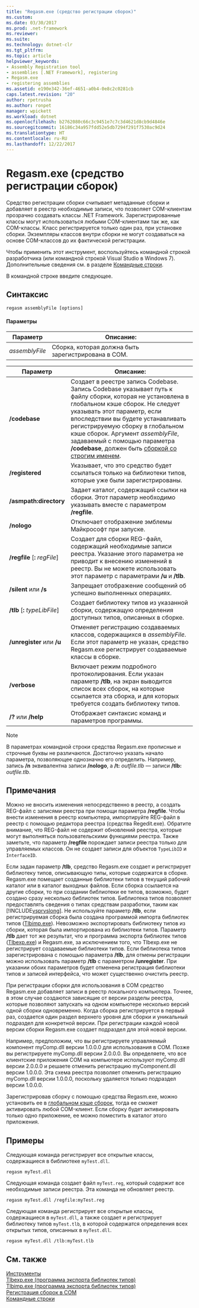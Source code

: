```yaml
---
title: "Regasm.exe (средство регистрации сборок)"
ms.custom: 
ms.date: 03/30/2017
ms.prod: .net-framework
ms.reviewer: 
ms.suite: 
ms.technology: dotnet-clr
ms.tgt_pltfrm: 
ms.topic: article
helpviewer_keywords:
- Assembly Registration tool
- assemblies [.NET Framework], registering
- Regasm.exe
- registering assemblies
ms.assetid: e190e342-36ef-4651-a0b4-0e8c2c0281cb
caps.latest.revision: "20"
author: rpetrusha
ms.author: ronpet
manager: wpickett
ms.workload: dotnet
ms.openlocfilehash: b2762080c66c3c9451e7c7c3d4621d8cb9d4846e
ms.sourcegitcommit: 16186c34a957fdd52e5db7294f291f7530ac9d24
ms.translationtype: HT
ms.contentlocale: ru-RU
ms.lasthandoff: 12/22/2017
---
```

# <a name="regasmexe-assembly-registration-tool"></a>Regasm.exe (средство регистрации сборок)
Средство регистрации сборки считывает метаданные сборки и добавляет в реестр необходимые записи, что позволяет COM-клиентам прозрачно создавать классы .NET Framework. Зарегистрированные классы могут использоваться любыми COM-клиентами так же, как COM-классы. Класс регистрируется только один раз, при установке сборки. Экземпляры классов внутри сборки не могут создаваться на основе COM-классов до их фактической регистрации.  
  
 Чтобы применить этот инструмент, воспользуйтесь командной строкой разработчика (или командной строкой Visual Studio в Windows 7). Дополнительные сведения см. в разделе [Командные строки](../../../docs/framework/tools/developer-command-prompt-for-vs.md).  
  
 В командной строке введите следующее.  
  
## <a name="syntax"></a>Синтаксис  
  
```  
regasm assemblyFile [options]  
```  
  
#### <a name="parameters"></a>Параметры  
  
|Параметр|Описание:|  
|---------------|-----------------|  
|*assemblyFile*|Сборка, которая должна быть зарегистрирована в COM.|  
  
|Параметр|Описание:|  
|------------|-----------------|  
|**/codebase**|Создает в реестре запись Codebase. Запись Codebase указывает путь к файлу сборки, которая не установлена в глобальном кэше сборок. Не следует указывать этот параметр, если впоследствии вы будете устанавливать регистрируемую сборку в глобальном кэше сборок. Аргумент *assemblyFile*, задаваемый с помощью параметра **/codebase**, должен быть [сборкой со строгим именем](../../../docs/framework/app-domains/strong-named-assemblies.md).|  
|**/registered**|Указывает, что это средство будет ссылаться только на библиотеки типов, которые уже были зарегистрированы.|  
|**/asmpath:directory**|Задает каталог, содержащий ссылки на сборки. Этот параметр необходимо указывать вместе с параметром **/regfile**.|  
|**/nologo**|Отключает отображение эмблемы Майкрософт при запуске.|  
|**/regfile** [**:** *regFile*]|Создает для сборки REG-файл, содержащий необходимые записи реестра. Указание этого параметра не приводит к внесению изменений в реестр. Вы не можете использовать этот параметр с параметрами **/u** и **/tlb**.|  
|**/silent** или **/s**|Запрещает отображение сообщений об успешно выполненных операциях.|  
|**/tlb** [**:** *typeLibFile*]|Создает библиотеку типов из указанной сборки, содержащую определения доступных типов, описанных в сборке.|  
|**/unregister** или **/u**|Отменяет регистрацию создаваемых классов, содержащихся в *assemblyFile*. Если этот параметр не указан, средство Regasm.exe регистрирует создаваемые классы в сборке.|  
|**/verbose**|Включает режим подробного протоколирования. Если указан параметр **/tlb**, на экран выводится список всех сборок, на которые ссылается эта сборка, и для которых требуется создать библиотеку типов.|  
|**/?** или **/help**|Отображает синтаксис команд и параметров программы.|  
  
> [!NOTE]
>  В параметрах командной строки средства Regasm.exe прописные и строчные буквы не различаются. Достаточно указать начало параметра, позволяющее однозначно его определить. Например, запись **/n** эквивалентна записи **/nologo**, а **/t:** *outfile.tlb* — записи **/tlb:** *outfile.tlb*.  
  
## <a name="remarks"></a>Примечания  
 Можно не вносить изменения непосредственно в реестр, а создать REG-файл с записями реестра при помощи параметра **/regfile**. Чтобы внести изменения в реестр компьютера, импортируйте REG-файл в реестр с помощью редактора реестра (средства Regedit.exe). Обратите внимание, что REG-файл не содержит обновлений реестра, которые могут выполняться пользовательскими функциями реестра.  Также заметьте, что параметр **/regfile** порождает записи реестра только для управляемых классов.  Он не создает записи для объектов `TypeLibID` и `InterfaceID`.  
  
 Если задан параметр **/tlb**, средство Regasm.exe создает и регистрирует библиотеку типов, описывающую типы, которые содержатся в сборке. Regasm.exe помещает созданные библиотеки типов в текущий рабочий каталог или в каталог выходных файлов. Если сборка ссылается на другие сборки, то при создании библиотеки ее типов, возможно, будет создано сразу несколько библиотек типов. Библиотека типов позволяет предоставлять сведения о типах средствам разработки, таким как [!INCLUDE[vsprvslong](../../../includes/vsprvslong-md.md)]. Не используйте параметр **/tlb**, если регистрируемая сборка была создана программой импорта библиотек типов ([Tlbimp.exe](../../../docs/framework/tools/tlbimp-exe-type-library-importer.md)). Невозможно экспортировать библиотеку типов из сборки, которая была импортирована из библиотеки типов. Параметр **/tlb** дает тот же результат, что и программа экспорта библиотек типов ([Tlbexp.exe](../../../docs/framework/tools/tlbexp-exe-type-library-exporter.md)) и Regasm.exe, за исключением того, что Tlbexp.exe не регистрирует создаваемые библиотеки типов.  Если библиотека типов зарегистрирована с помощью параметра **/tlb**, для отмены регистрации можно использовать параметр **/tlb** с параметром **/unregister**. При указании обоих параметров будет отменена регистрация библиотеки типов и записей интерфейса, что может существенно очистить реестр.  
  
 При регистрации сборки для использования в COM средство Regasm.exe добавляет записи в реестр локального компьютера. Точнее, в этом случае создаются зависящие от версии разделы реестра, которые позволяют запускать на одном компьютере несколько версий одной сборки одновременно. Когда сборка регистрируется в первый раз, создается один раздел верхнего уровня для сборки и уникальный подраздел для конкретной версии. При регистрации каждой новой версии сборки Regasm.exe создает подраздел для этой новой версии.  
  
 Например, предположим, что вы регистрируете управляемый компонент myComp.dll версии 1.0.0.0 для использования в COM. Позже вы регистрируете myComp.dll версии 2.0.0.0. Вы определяете, что все клиентские приложения COM на компьютере используют myComp.dll версии 2.0.0.0 и решаете отменить регистрацию myComponent.dll версии 1.0.0.0. Эта схема реестра позволяет отменить регистрацию myComp.dll версии 1.0.0.0, поскольку удаляется только подраздел версии 1.0.0.0.  
  
 Зарегистрировав сборку с помощью средства Regasm.exe, можно установить ее в [глобальном кэше сборок](../../../docs/framework/app-domains/gac.md), тогда ее сможет активировать любой COM-клиент. Если сборку будет активировать только одно приложение, ее можно поместить в каталог этого приложения.  
  
## <a name="examples"></a>Примеры  
 Следующая команда регистрирует все открытые классы, содержащиеся в библиотеке `myTest.dll`.  
  
```  
regasm myTest.dll  
```  
  
 Следующая команда создает файл `myTest.reg`, который содержит все необходимые записи реестра. Эта команда не обновляет реестр.  
  
```  
regasm myTest.dll /regfile:myTest.reg  
```  
  
 Следующая команда регистрирует все открытые классы, содержащиеся в `myTest.dll`, а также создает и регистрирует библиотеку типов `myTest.tlb`, в которой содержатся определения всех открытых типов, описанных в `myTest.dll`.  
  
```  
regasm myTest.dll /tlb:myTest.tlb  
```  
  
## <a name="see-also"></a>См. также  
 [Инструменты](../../../docs/framework/tools/index.md)  
 [Tlbexp.exe (программа экспорта библиотек типов)](../../../docs/framework/tools/tlbexp-exe-type-library-exporter.md)  
 [Tlbimp.exe (программа экспорта библиотек типов)](../../../docs/framework/tools/tlbimp-exe-type-library-importer.md)  
 [Регистрация сборок в COM](../../../docs/framework/interop/registering-assemblies-with-com.md)  
 [Командные строки](../../../docs/framework/tools/developer-command-prompt-for-vs.md)
